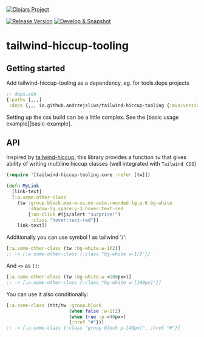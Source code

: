 [![Clojars Project](https://img.shields.io/clojars/v/io.github.andrzejsliwa/tailwind-hiccup-tooling.svg)](https://clojars.org/io.github.andrzejsliwa/tailwind-hiccup-tooling)

[![Release Version](https://github.com/andrzejsliwa/tailwind-hiccup-tooling/actions/workflows/test-and-release.yml/badge.svg)](https://github.com/andrzejsliwa/tailwind-hiccup-tooling/actions/workflows/test-and-release.yml)
[![Develop & Snapshot](https://github.com/andrzejsliwa/tailwind-hiccup-tooling/actions/workflows/test-and-snapshot.yml/badge.svg)](https://github.com/andrzejsliwa/tailwind-hiccup-tooling/actions/workflows/test-and-snapshot.yml)
# tailwind-hiccup-tooling

## Getting started

Add tailwind-hiccup-tooling as a dependency, eg. for tools.deps projects

```clojure
;; deps.edn
{:paths [,,,]
 :deps {,,, io.github.andrzejsliwa/tailwind-hiccup-tooling {:mvn/version "0.2.19"} ,,,}
```

Setting up the css build can be a little complex. See the [basic usage
example][basic-example].

## API

Inspired by [tailwind-hiccup](https://github.com/rgm/tailwind-hiccup), this library provides a function `tw` that gives ability of
writing multiline hiccup classes (well integrated with `Tailwind CSS`)

```clojure
(require '[tailwind-hiccup-tooling.core :refer [tw]])

(defn MyLink
  [link-text]
  [:a.some-other-class
    (tw :group.block.max-w-xs.mx-auto.rounded-lg.p-6.bg-white
        :shadow-lg.space-y-3.hover:text-red
        {:on-click #(js/alert "surprise!")
         :class "hover:text-red"})
    link-text])
```

Additionally you can use symbol ! as tailwind '/':

```clojure
[:a.some-other-class (tw :bg-white.w-1!2)]
;; -> [:a.some-other-class {:class "bg-white w-1/2"}]
```

And `<>` as `[]`:

```clojure
[:a.some-other-class (tw :bg-white.w-<100px>)]
;; -> [:a.some-other-class {:class "bg-white w-[100px]"}]
```

You can use it also conditionally:

```clojure
[:a.some-class (tht/tw :group.block
                       (when false :w-1!2)
                       (when true :p-<40px>)
                       {:href "#"})]
;; -> [:a.some-class {:class "group block p-[40px]", :href "#"}]
```

[Tailwind CSS]: https://tailwindcss.com
